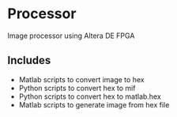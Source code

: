 # Processor
Image processor using Altera DE FPGA

## Includes
- Matlab scripts to convert image to hex
- Python scripts to convert hex to mif
- Python scripts to convert hex to matlab.hex
- Matlab scripts to generate image from hex file
